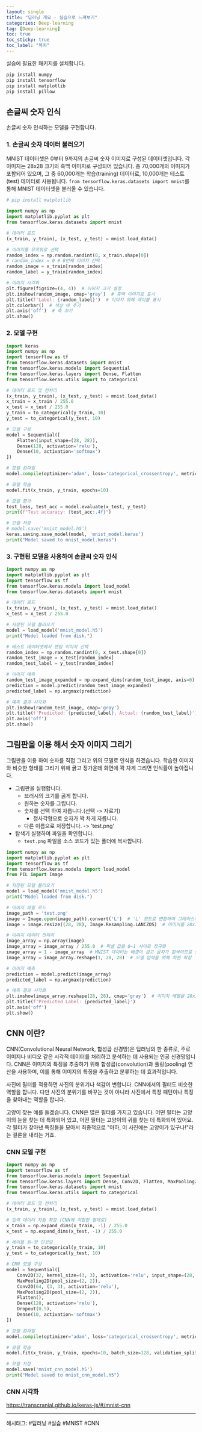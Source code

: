```yaml
---
layout: single
title: "딥러닝 개요 - 실습으로 느껴보기" 
categories: Deep-learning
tag: [Deep-learning]
toc: true
toc_sticky: true
toc_label: "목차"
---
```


실습에 필요한 패키지를 설치합니다.

```bash
pip install numpy
pip install tensorflow
pip install matplotlib
pip install pillow
```

## 손글씨 숫자 인식

손글씨 숫자 인식하는 모델을 구현합니다.

### 1. 손글씨 숫자 데이터 불러오기

MNIST 데이터셋은 0부터 9까지의 손글씨 숫자 이미지로 구성된 데이터셋입니다. 각 이미지는 28x28 크기의 흑백 이미지로 구성되어 있습니다. 총 70,000개의 이미지가 포함되어 있으며, 그 중 60,000개는 학습(training) 데이터로, 10,000개는 테스트(test) 데이터로 사용됩니다. `from tensorflow.keras.datasets import mnist`를 통해 MNIST 데이터셋을 불러올 수 있습니다.

```python
# pip install matplotlib

import numpy as np
import matplotlib.pyplot as plt
from tensorflow.keras.datasets import mnist

# 데이터 로드
(x_train, y_train), (x_test, y_test) = mnist.load_data()

# 이미지를 무작위로 선택
random_index = np.random.randint(0, x_train.shape[0])
# random_index = 0 # 0번째 이미지 선택
random_image = x_train[random_index]
random_label = y_train[random_index]

# 이미지 시각화
plt.figure(figsize=(4, 4))  # 이미지 크기 설정
plt.imshow(random_image, cmap='gray')  # 흑백 이미지로 표시
plt.title(f'Label: {random_label}')  # 이미지 위에 레이블 표시
plt.colorbar()  # 색상 바 추가
plt.axis('off')  # 축 끄기
plt.show()
```

### 2. 모델 구현

```python
import keras
import numpy as np
import tensorflow as tf
from tensorflow.keras.datasets import mnist
from tensorflow.keras.models import Sequential
from tensorflow.keras.layers import Dense, Flatten
from tensorflow.keras.utils import to_categorical

# 데이터 로드 및 전처리
(x_train, y_train), (x_test, y_test) = mnist.load_data()
x_train = x_train / 255.0
x_test = x_test / 255.0
y_train = to_categorical(y_train, 10)
y_test = to_categorical(y_test, 10)

# 모델 구성
model = Sequential([
    Flatten(input_shape=(28, 28)),
    Dense(128, activation='relu'),
    Dense(10, activation='softmax')
])

# 모델 컴파일
model.compile(optimizer='adam', loss='categorical_crossentropy', metrics=['accuracy'])

# 모델 학습
model.fit(x_train, y_train, epochs=10)

# 모델 평가
test_loss, test_acc = model.evaluate(x_test, y_test)
print(f"Test accuracy: {test_acc:.4f}")

# 모델 저장
# model.save('mnist_model.h5')
keras.saving.save_model(model, 'mnist_model.keras')
print("Model saved to mnist_model.keras")
```

### 3. 구현된 모델을 사용하여 손글씨 숫자 인식

```python
import numpy as np
import matplotlib.pyplot as plt
import tensorflow as tf
from tensorflow.keras.models import load_model
from tensorflow.keras.datasets import mnist

# 데이터 로드
(x_train, y_train), (x_test, y_test) = mnist.load_data()
x_test = x_test / 255.0

# 저장된 모델 불러오기
model = load_model('mnist_model.h5')
print("Model loaded from disk.")

# 테스트 데이터셋에서 랜덤 이미지 선택
random_index = np.random.randint(0, x_test.shape[0])
random_test_image = x_test[random_index]
random_test_label = y_test[random_index]

# 이미지 예측
random_test_image_expanded = np.expand_dims(random_test_image, axis=0)  # 모델 입력을 위해 차원 확장
prediction = model.predict(random_test_image_expanded)
predicted_label = np.argmax(prediction)

# 예측 결과 시각화
plt.imshow(random_test_image, cmap='gray')
plt.title(f'Predicted: {predicted_label}, Actual: {random_test_label}')
plt.axis('off')
plt.show()
```

## 그림판을 이용 해서 숫자 이미지 그리기

그림판을 이용 하여 숫자를 직접 그리고 위의 모델로 인식을 하겠습니다. 학습한 이미지와 비슷한 형태를 그리기 위해 굵고 정가운데 화면에 꽉 차게 그리면 인식률이 높아집니다.

- 그림판을 실행합니다.
  - 브러시의 크기를 굵게 합니다.
  - 원하는 숫자를 그립니다.
  - 숫자를 선택 하여 자릅니다.(선택 -> 자르기)
    - 정사각형으로 숫자가 꽉 차게 자릅니다.
  - 다른 이름으로 저장합니다. -> 'test.png'
- 탐색기 실행하여 파일을 확인합니다.
  - `test.png` 파일을 소스 코드가 있는 폴더에 복사합니다.

```python
import numpy as np
import matplotlib.pyplot as plt
import tensorflow as tf
from tensorflow.keras.models import load_model
from PIL import Image

# 저장된 모델 불러오기
model = load_model('mnist_model.h5')
print("Model loaded from disk.")

# 이미지 파일 로드
image_path = 'test.png'
image = Image.open(image_path).convert('L')  # 'L' 모드로 변환하여 그레이스케일 이미지로 만듦
image = image.resize((28, 28), Image.Resampling.LANCZOS)  # 이미지를 28x28로 리사이즈, LANCZOS 필터 사용

# 이미지 데이터 전처리
image_array = np.array(image)
image_array = image_array / 255.0  # 픽셀 값을 0~1 사이로 정규화
image_array = 1 - image_array  # MNIST 데이터는 배경이 검고 글자가 흰색이므로 반전시킴
image_array = image_array.reshape(1, 28, 28)  # 모델 입력을 위해 차원 확장

# 이미지 예측
prediction = model.predict(image_array)
predicted_label = np.argmax(prediction)

# 예측 결과 시각화
plt.imshow(image_array.reshape(28, 28), cmap='gray')  # 이미지 배열을 28x28로 변형하여 표시
plt.title(f'Predicted Label: {predicted_label}')
plt.axis('off')
plt.show()
```

## CNN 이란?

CNN(Convolutional Neural Network, 합성곱 신경망)은 딥러닝의 한 종류로, 주로 이미지나 비디오 같은 시각적 데이터를 처리하고 분석하는 데 사용되는 인공 신경망입니다. CNN은 이미지의 특징을 추출하기 위해 합성곱(convolution)과 풀링(pooling) 연산을 사용하며, 이를 통해 이미지의 특징을 추출하고 분류하는 데 효과적입니다.

사진에 필터를 적용하면 사진의 분위기나 색감이 변합니다. CNN에서의 필터도 비슷한 역할을 합니다. 다만 사진의 분위기를 바꾸는 것이 아니라 사진에서 특정 패턴이나 특징을 찾아내는 역할을 합니다.

고양이 찾는 예를 들겠습니다. CNN은 많은 필터를 가지고 있습니다. 어떤 필터는 고양이의 눈을 찾는 데 특화되어 있고, 어떤 필터는 고양이의 귀를 찾는 데 특화되어 있어요. 각 필터가 찾아낸 특징들을 모아서 최종적으로 "아하, 이 사진에는 고양이가 있구나!"라는 결론을 내리는 거죠.

### CNN 모델 구현

```python
import numpy as np
import tensorflow as tf
from tensorflow.keras.models import Sequential
from tensorflow.keras.layers import Dense, Conv2D, Flatten, MaxPooling2D, Dropout
from tensorflow.keras.datasets import mnist
from tensorflow.keras.utils import to_categorical

# 데이터 로드 및 전처리
(x_train, y_train), (x_test, y_test) = mnist.load_data()

# 입력 데이터 차원 확장 (CNN에 적합한 형태로)
x_train = np.expand_dims(x_train, -1) / 255.0
x_test = np.expand_dims(x_test, -1) / 255.0

# 레이블 원-핫 인코딩
y_train = to_categorical(y_train, 10)
y_test = to_categorical(y_test, 10)

# CNN 모델 구성
model = Sequential([
    Conv2D(32, kernel_size=(3, 3), activation='relu', input_shape=(28, 28, 1)),
    MaxPooling2D(pool_size=(2, 2)),
    Conv2D(64, (3, 3), activation='relu'),
    MaxPooling2D(pool_size=(2, 2)),
    Flatten(),
    Dense(128, activation='relu'),
    Dropout(0.5),
    Dense(10, activation='softmax')
])

# 모델 컴파일
model.compile(optimizer='adam', loss='categorical_crossentropy', metrics=['accuracy'])

# 모델 학습
model.fit(x_train, y_train, epochs=10, batch_size=128, validation_split=0.1)

# 모델 저장
model.save('mnist_cnn_model.h5')
print("Model saved to mnist_cnn_model.h5")
```

### CNN 시각화

<https://transcranial.github.io/keras-js/#/mnist-cnn>

---

해시태그: #딥러닝 #실습 #MNIST #CNN
